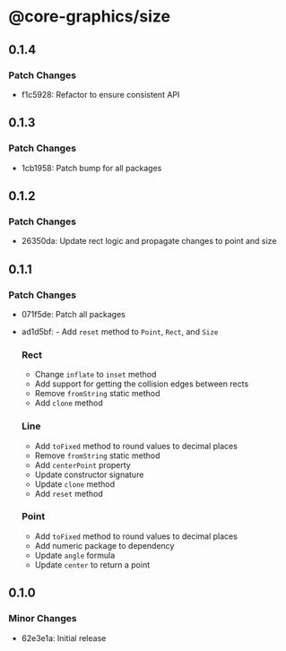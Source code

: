 # @core-graphics/size

## 0.1.4

### Patch Changes

- f1c5928: Refactor to ensure consistent API

## 0.1.3

### Patch Changes

- 1cb1958: Patch bump for all packages

## 0.1.2

### Patch Changes

- 26350da: Update rect logic and propagate changes to point and size

## 0.1.1

### Patch Changes

- 071f5de: Patch all packages
- ad1d5bf: - Add `reset` method to `Point`, `Rect`, and `Size`

  ### Rect

  - Change `inflate` to `inset` method
  - Add support for getting the collision edges between rects
  - Remove `fromString` static method
  - Add `clone` method

  ### Line

  - Add `toFixed` method to round values to decimal places
  - Remove `fromString` static method
  - Add `centerPoint` property
  - Update constructor signature
  - Update `clone` method
  - Add `reset` method

  ### Point

  - Add `toFixed` method to round values to decimal places
  - Add numeric package to dependency
  - Update `angle` formula
  - Update `center` to return a point

## 0.1.0

### Minor Changes

- 62e3e1a: Initial release
